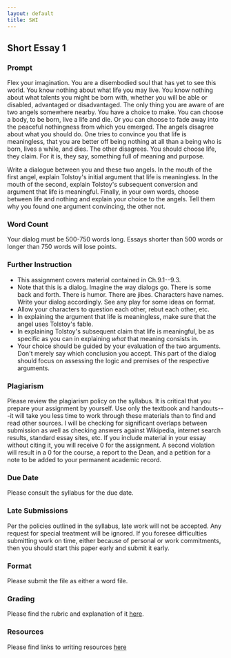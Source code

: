 ```yaml
---
layout: default
title: SWI
---
```


## Short Essay 1


 

### Prompt 

Flex your imagination. You are a disembodied soul that has yet to see this world. You know nothing about what life you may live. You know nothing about what talents you might be born with, whether you will be able or disabled, advantaged or disadvantaged. The only thing you are aware of are two angels somewhere nearby. You have a choice to make. You can choose a body, to be born, live a life and die. Or you can choose to fade away into the peaceful nothingness from which you emerged. The angels disagree about what you should do. One tries to convince you that life is meaningless, that you are better off being nothing at all than a being who is born, lives a while, and dies. The other disagrees. You should choose life, they claim. For it is, they say, something full of meaning and purpose. 

Write a dialogue between you and these two angels. In the mouth of the first angel, explain Tolstoy's initial argument that life is meaningless. In the mouth of the second, explain Tolstoy's subsequent conversion and argument that life is meaningful. Finally, in your own words, choose between life and nothing and explain your choice to the angels. Tell them why you found one argument convincing, the other not. 

### Word Count

Your dialog must be 500-750 words long. Essays shorter than 500 words or longer than 750 words will lose points.

### Further Instruction

+ This assignment covers material contained in Ch.9.1--9.3.
+ Note that this is a dialog. Imagine the way dialogs go. There is some back and forth. There is humor. There are jibes. Characters have names. Write your dialog accordingly. See any play for some ideas on format. 
+ Allow your characters to question each other, rebut each other, etc.
+ In explaining the argument that life is meaningless, make sure that the angel uses Tolstoy's fable. 
+ In explaining Tolstoy's subsequent claim that life is meaningful, be as specific as you can in explaining *what* that meaning consists in. 
+ Your choice should be guided by your evaluation of the two arguments. Don't merely say which conclusion you accept. This part of the dialog should focus on assessing the logic and premises of the respective arguments.   



### Plagiarism

Please review the plagiarism policy on the syllabus. It is critical that you prepare your assignment by yourself. Use only the textbook and handouts---it will take you less time to work through these materials than to find and read other sources. I will be checking for significant overlaps between submission as well as checking answers against Wikipedia, internet search results, standard essay sites, etc. If you include material in your essay without citing it, you will receive 0 for the assignment. A second violation will result in a 0 for the course, a report to the Dean, and a petition for a note to be added to your permanent academic record. 

### Due Date
Please consult the syllabus for the due date.

### Late Submissions

Per the policies outlined in the syllabus, late work will not be accepted. Any request for special treatment will be ignored. If you foresee difficulties submitting work on time, either because of personal or work commitments, then you should start this paper early and submit it early. 

### Format
Please submit the file as either a word file.

### Grading
Please find the rubric and explanation of it [here](/Teaching/Grading/).

### Resources
Please find links to writing resources [here](/Teaching/Resources/)




